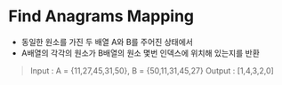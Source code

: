 # Find Anagrams Mapping

- 동일한 원소를 가진 두 배열 A와 B를 주어진 상태에서 
- A배열의 각각의 원소가 B배열의 원소 몇번 인덱스에 위치해 있는지를 반환

> Input : A = {11,27,45,31,50}, B = {50,11,31,45,27}
> Output : [1,4,3,2,0]